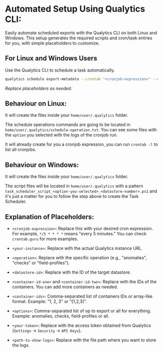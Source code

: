 # Automated Setup Using Qualytics CLI:

Easily automate scheduled exports with the Qualytics CLI on both Linux and Windows. This setup generates the required scripts and cron/task entries for you, with simple placeholders to customize.

## For Linux and Windows Users

Use the Qualytics CLI to schedule a task automatically.

```bash
qualytics schedule export-metadata --crontab "<cronjob-expression>" --datastore <datastore-id> --containers <container-ids> --options <metadata-options>
```

_Replace placeholders as needed._

## Behaviour on Linux:

It will create the files inside your `home/user/.qualytics` folder.

The schedule operations commands are going to be located in `home/user/.qualytics/schedule-operation.txt`.
You can see some files with the `option` you selected with the logs of the cronjob run.

It will already create for you a cronjob expression, you can run `crontab -l` to list all cronjobs.

## Behaviour on Windows:

It will create the files inside your `home/user/.qualytics` folder.

The script files will be located in `home/user/.qualytics` with a pattern `task_scheduler_script_<option-you-selected>_<datastore-number>.ps1` and it's just a matter for you to follow the step above to create the Task Scheduler.

## Explanation of Placeholders:

* `<cronjob-expression>`: Replace this with your desired cron expression. For example, `*/5 * * * *` means "every 5 minutes." You can check `crontab.guru` for more examples.

* `<your-instance>`: Replace with the actual Qualytics instance URL.

* `<operation>`: Replace with the specific operation (e.g., "anomalies", "checks" or "field-profiles").

* `<datastore-id>`: Replace with the ID of the target datastore.

* `<container-id-one>` and `<container-id-two>`: Replace with the IDs of the containers. You can add more containers as needed.

* `<container-ids>`: Comma-separated list of containers IDs or array-like format. Example: "1, 2, 3" or "[1,2,3]".

* `<options>`: Comma-separated list of op to export or all for everything. Example: anomalies, checks, field-profiles or all.

* `<your-token>`: Replace with the access token obtained from Qualytics (`Settings` -> `Security` -> `API Keys`).

* `<path-to-show-logs>`: Replace with the file path where you want to store the logs.
